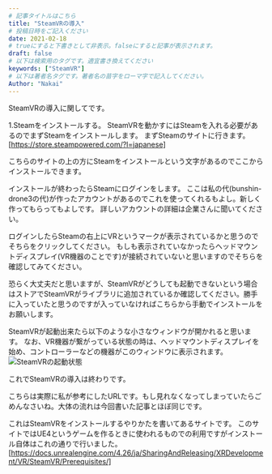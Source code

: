 ```yaml
---
# 記事タイトルはこちら
title: "SteamVRの導入"
# 投稿日時をご記入ください
date: 2021-02-18
# trueにすると下書きとして非表示。falseにすると記事が表示されます。
draft: false
# 以下は検索用のタグです。適宜書き換えてください
keywords: ["SteamVR"]
# 以下は著者名タグです。著者名の苗字をローマ字で記入してください。
Author: "Nakai"
---
```


SteamVRの導入に関してです。

1.Steamをインストールする。
SteamVRを動かすにはSteamを入れる必要があるのでまずSteamをインストールします。
まずSteamのサイトに行きます。
[https://store.steampowered.com/?l=japanese]

こちらのサイトの上の方にSteamをインストールという文字があるのでここからインストールできます。

インストールが終わったらSteamにログインをします。
ここは私の代(bunshin-drone3の代)が作ったアカウントがあるのでこれを使ってくれるもよし。新しく作ってもらってもよしです。
詳しいアカウントの詳細は企業さんに聞いてください。

ログインしたらSteamの右上にVRというマークが表示されているかと思うのでそちらをクリックしてください。
もしも表示されていなかったらヘッドマウントディスプレイ(VR機器のことです)が接続されていないと思いますのでそちらを確認してみてください。

恐らく大丈夫だと思いますが、SteamVRがどうしても起動できないという場合はストアでSteamVRがライブラリに追加されているか確認してください。勝手に入っていたと思うのですが入っていなければこちらから手動でインストールをお願いします。

SteamVRが起動出来たら以下のような小さなウィンドウが開かれると思います。
なお、VR機器が繋がっている状態の時は、ヘッドマウントディスプレイを始め、コントローラーなどの機器がこのウィンドウに表示されます。
![SteamVRの起動状態](/images/steamVR.png "SteamVRの起動状態")

これでSteamVRの導入は終わりです。


こちらは実際に私が参考にしたURLです。もし見れなくなってしまっていたらごめんなさいね。大体の流れは今回書いた記事とほぼ同じです。

これはSteamVRをインストールするやりかたを書いてあるサイトです。
このサイトではUE4というゲームを作るときに使われるものでの利用ですがインストール自体はこれの通りで行いました。
[https://docs.unrealengine.com/4.26/ja/SharingAndReleasing/XRDevelopment/VR/SteamVR/Prerequisites/]
